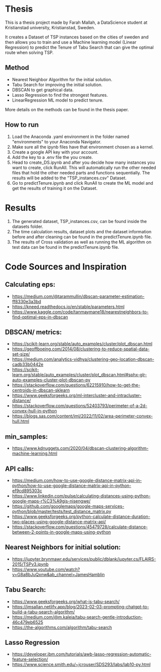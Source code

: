# Thesis

This is a thesis project made by Farah Mallah, a DataScience student at Kristianstad university, Kristianstad, Sweden.

It creates a Dataset of TSP instances based on the cities of sweden and then allows you to train and use a Machine learning model (Linear Regression) to predict the Tenure of Tabu Search that can give the optimal route when solving TSP.

## Method

- Nearest Neighbor Algorithm for the initial solution.
- Tabu Search for improving the initial solution.
- DBSCAN to get graphical data.
- Lasso Regression to find the strongest features.
- LinearRegression ML model to predict tenure.

More details on the methods can be found in the thesis paper.

## How to run

1. Load the Anaconda .yaml environment in the folder named "environments" to your Anaconda Navigator.
2. Make sure all the ipynb files have that environment chosen as a kernel.
3. Create a google API key with your account.
4. Add the key to a .env file the you create.
5. Head to create_DS.ipynb and after you decide how many instances you want to create, click RunAll. This will automatically run the other needed files that hold the other needed parts and functions sequentially. The results will be added to the "TSP_instances.csv" Dataset.
6. Go to predictTenure.ipynb and click RunAll to create the ML model and get the results of training it on the Dataset.

# Results

1. The generated dataset, TSP_instances.csv, can be found inside the datasets folder.
2. The time calculation results, dataset plots and the dataset information before and after cleaning can be found in the predictTenure.ipynb file.
3. The results of Cross validation as well as running the ML algorithm on test data can be found in the predictTenure.ipynb file.

# Code Sources and Inspiration

## Calculating eps:

- https://medium.com/@tarammullin/dbscan-parameter-estimation-ff8330e3a3bd
- https://kneed.readthedocs.io/en/stable/parameters.html
- https://www.kaggle.com/code/tanmaymane18/nearestneighbors-to-find-optimal-eps-in-dbscan

## DBSCAN/ metrics:

- https://scikit-learn.org/stable/auto_examples/cluster/plot_dbscan.html
- https://geoffboeing.com/2014/08/clustering-to-reduce-spatial-data-set-size/
- https://medium.com/analytics-vidhya/clustering-geo-location-dbscan-cadb33b0442e
- https://scikit-learn.org/stable/auto_examples/cluster/plot_dbscan.html#sphx-glr-auto-examples-cluster-plot-dbscan-py
- https://stackoverflow.com/questions/62215910/how-to-get-the-centroids-in-dbscan-sklearn
- https://www.geeksforgeeks.org/ml-intercluster-and-intracluster-distance/
- https://stackoverflow.com/questions/52403793/perimeter-of-a-2d-convex-hull-in-python
- https://blogs.sas.com/content/iml/2022/11/02/area-perimeter-convex-hull.html

## min_samples:

- https://www.kdnuggets.com/2020/04/dbscan-clustering-algorithm-machine-learning.html

## API calls:

- https://medium.com/how-to-use-google-distance-matrix-api-in-python/how-to-use-google-distance-matrix-api-in-python-ef9cd895303c
- https://www.linkedin.com/pulse/calculating-distances-using-python-google-maps-r%C3%A9gis-nisengwe/
- https://github.com/googlemaps/google-maps-services-python/blob/master/tests/test_distance_matrix.py
- https://www.geeksforgeeks.org/python-calculate-distance-duration-two-places-using-google-distance-matrix-api/
- https://stackoverflow.com/questions/45479728/calculate-distance-between-2-points-in-google-maps-using-python

## Nearest Neighbors for initial solution:

- https://jupyter.brynmawr.edu/services/public/dblank/jupyter.cs/FLAIRS-2015/TSPv3.ipynb
- https://www.youtube.com/watch?v=G8a8bJuQxnw&ab_channel=JamesHamblin

## Tabu Search:

- https://www.geeksforgeeks.org/what-is-tabu-search/
- https://jmsallan.netlify.app/blog/2023-02-03-prompting-chatgpt-to-build-a-tabu-search-algorithm/
- https://medium.com/@m.kaleia/tabu-search-gentle-introduction-46c479eb6525
- https://the-algorithms.com/algorithm/tabu-search

## Lasso Regression

- https://developer.ibm.com/tutorials/awb-lasso-regression-automatic-feature-selection/
- https://www.science.smith.edu/~jcrouser/SDS293/labs/lab10-py.html
